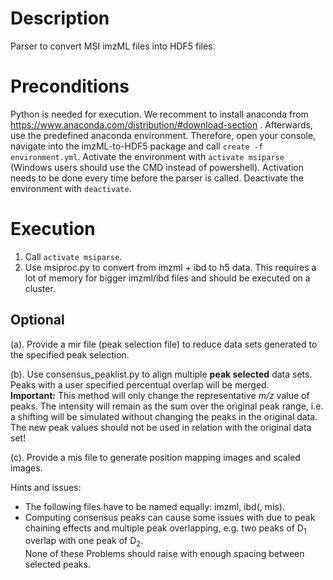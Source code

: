 # Description
Parser to convert MSI imzML files into HDF5 files.

# Preconditions
Python is needed for execution. We recomment to install anaconda from https://www.anaconda.com/distribution/#download-section .
Afterwards, use the predefined anaconda environment. Therefore, open your console, navigate into the imzML-to-HDF5 package and call `create -f environment.yml`.
Activate the environment with `activate msiparse` (Windows users should use the CMD instead of powershell). Activation needs to be done every time before the parser is called.
Deactivate the environment with `deactivate`.

# Execution
1. Call `activate msiparse`.
2. Use msiproc.py to convert from imzml + ibd to h5 data. This requires a lot of memory for bigger imzml/ibd files and should be executed on a cluster.

## Optional
  (a). Provide a mir file (peak selection file) to reduce data sets generated to the specified peak selection.

  (b). Use consensus_peaklist.py to align multiple **peak selected** data sets. Peaks with a user specified percentual overlap will be merged. <br> **Important:** This method will only change the representative *m/z* value of peaks. The intensity will remain as the sum over the original peak range, i.e. a shifting will be simulated without changing the peaks in the original data. The new peak values should not be used in relation with the original data set!

  (c). Provide a mis file to generate position mapping images and scaled images.

Hints and issues:
 * The following files have to be named equally: imzml, ibd(, mis).
 * Computing consensus peaks can cause some issues with due to peak chaining effects and multiple peak overlapping, e.g. two peaks of D<sub>1</sub> overlap with one peak of D<sub>2</sub>. <br> None of these Problems should raise with enough spacing between selected peaks.
